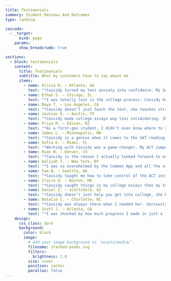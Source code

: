 ```yaml
---
title: Testimonials
summary: Student Reviews And Outcomes
type: landing

cascade:
  - _target:
      kind: page
    params:
      show_breadcrumb: true

sections:
  - block: testimonials
    content:
      title: Testimonials
      subtitle: What my customers have to say about me
      items:
        - name: Olivia R. – Atlanta, GA
          text: "*Cassidy turned my test anxiety into confidence. My SAT went up 210 points after working with her for just two months. She explains things in a way that just clicks.*"
        - name: Ethan S. – Chicago, IL
          text: "*I was totally lost in the college process. Cassidy helped me build a college list, edit every essay, and even prep for interviews. I got into 7 of my top 8 schools, and I actually enjoyed the process!*"
        - name: Maya T. – Los Angeles, CA
          text: "*Cassidy doesn’t just teach the test, she teaches strategy. I went from a 23 to a 31 on the ACT, and it honestly changed what schools I thought were possible for me.*"
        - name: Jackson D. – Austin, TX
          text: "*Cassidy made college essays way less intimidating. She helped me tell my story without sounding fake or forced. I never felt like she was rewriting my voice, just helping me find it.*"
        - name: Priya M. – Edison, NJ
          text: "*As a first-gen student, I didn’t even know where to start. Cassidy broke everything down step-by-step. She believed in me before I believed in myself.*"
        - name: James L. – Minneapolis, MN
          text: "*Cassidy is a genius when it comes to the SAT reading section. I used to dread it, and now it’s my highest score section. She’s also just really funny and easy to talk to.*"
        - name: Sofia K. – Miami, FL
          text: "*Working with Cassidy was a game-changer. My ACT jumped from a 26 to a 33, and she helped me get a full-ride scholarship to my dream school!*"
        - name: Ryan W. – Denver, CO
          text: "*Cassidy is the reason I actually looked forward to our weekly sessions. Whether it was test prep or figuring out which colleges fit me, she made everything feel manageable.*"
        - name: Aaliyah J. – New York, NY
          text: "*I was so overwhelmed by the Common App and all the supplements. Cassidy’s system kept me organized and on track. I finished everything a month early and felt good about it.*"
        - name: Sam B. – Seattle, WA
          text: "*Cassidy taught me how to take control of the ACT instead of letting it control me. Her strategies work, and she made studying suck way less.*"
        - name: Claire H. – Boston, MA
          text: "*Cassidy caught things in my college essays that my teachers missed and helped me dig deeper without overthinking it.*"
        - name: Daniel Z. – Scottsdale, AZ
          text: "*Cassidy doesn’t just help you get into college, she helps you figure out who you are. I’m proud of the application I submitted because I know it represents the real me.*"
        - name: Natalie C. – Charlotte, NC
          text: "*Cassidy was always there when I needed her. Seriously, I’d text her stressed about a practice test at 9 PM and she’d send a voice memo breaking it down. She totally worked around my crazy dance schedule too. Her flexibility made everything way less stressful.*"
        - name: Scott J. – Atlanta, GA
          text: "*I was shocked by how much progress I made in just a few sessions with Cassidy. She doesn’t waste time, with every minute packed with tips that actually work. After only four meetings, my SAT score jumped 150 points.*"
    design:
      css_class: dark
      background:
        color: black
        image:
          # Add your image background to `assets/media/`.
          filename: stacked-peaks.svg
          filters:
            brightness: 1.0
          size: cover
          position: center
          parallax: false
---
```

